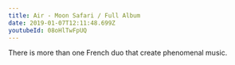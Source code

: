 ```yaml
---
title: Air - Moon Safari / Full Album
date: 2019-01-07T12:11:48.699Z
youtubeId: 08oHlTwFpUQ
---
```

There is more than one French duo that create phenomenal music.
